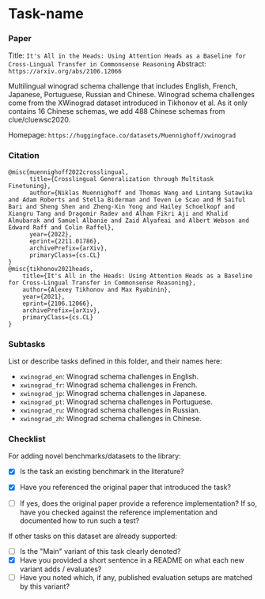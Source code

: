 # Task-name

### Paper

Title: `It's All in the Heads: Using Attention Heads as a Baseline for Cross-Lingual Transfer in Commonsense Reasoning`
Abstract: `https://arxiv.org/abs/2106.12066`

Multilingual winograd schema challenge that includes English, French, Japanese, Portuguese, Russian and Chinese. Winograd schema challenges come from the XWinograd dataset introduced in Tikhonov et al. As it only contains 16 Chinese schemas, we add 488 Chinese schemas from clue/cluewsc2020.

Homepage: `https://huggingface.co/datasets/Muennighoff/xwinograd`


### Citation

```
@misc{muennighoff2022crosslingual,
      title={Crosslingual Generalization through Multitask Finetuning},
      author={Niklas Muennighoff and Thomas Wang and Lintang Sutawika and Adam Roberts and Stella Biderman and Teven Le Scao and M Saiful Bari and Sheng Shen and Zheng-Xin Yong and Hailey Schoelkopf and Xiangru Tang and Dragomir Radev and Alham Fikri Aji and Khalid Almubarak and Samuel Albanie and Zaid Alyafeai and Albert Webson and Edward Raff and Colin Raffel},
      year={2022},
      eprint={2211.01786},
      archivePrefix={arXiv},
      primaryClass={cs.CL}
}
@misc{tikhonov2021heads,
    title={It's All in the Heads: Using Attention Heads as a Baseline for Cross-Lingual Transfer in Commonsense Reasoning},
    author={Alexey Tikhonov and Max Ryabinin},
    year={2021},
    eprint={2106.12066},
    archivePrefix={arXiv},
    primaryClass={cs.CL}
}
```

### Subtasks

List or describe tasks defined in this folder, and their names here:
* `xwinograd_en`: Winograd schema challenges in English.
* `xwinograd_fr`: Winograd schema challenges in French.
* `xwinograd_jp`: Winograd schema challenges in Japanese.
* `xwinograd_pt`: Winograd schema challenges in Portuguese.
* `xwinograd_ru`: Winograd schema challenges in Russian.
* `xwinograd_zh`: Winograd schema challenges in Chinese.

### Checklist

For adding novel benchmarks/datasets to the library:
  * [x] Is the task an existing benchmark in the literature?
  * [x] Have you referenced the original paper that introduced the task?
  * [ ] If yes, does the original paper provide a reference implementation? If so, have you checked against the reference implementation and documented how to run such a test?


If other tasks on this dataset are already supported:
* [ ] Is the "Main" variant of this task clearly denoted?
* [x] Have you provided a short sentence in a README on what each new variant adds / evaluates?
* [ ] Have you noted which, if any, published evaluation setups are matched by this variant?
